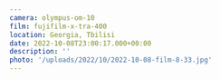 ```yaml
---
camera: olympus-om-10
film: fujifilm-x-tra-400
location: Georgia, Tbilisi
date: 2022-10-08T23:00:17.000+00:00
description: ''
photo: '/uploads/2022/10/2022-10-08-film-8-33.jpg'
---
```

